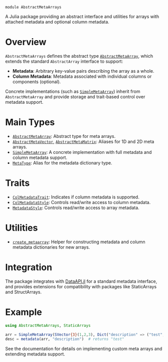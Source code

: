```
module AbstractMetaArrays
```

A Julia package providing an abstract interface and utilities for arrays with attached metadata and optional column metadata.

# Overview

`AbstractMetaArrays` defines the abstract type [`AbstractMetaArray`](@ref), which extends the standard `AbstractArray` interface to support:

  * **Metadata**: Arbitrary key-value pairs describing the array as a whole.
  * **Column Metadata**: Metadata associated with individual columns or components (optional).

Concrete implementations (such as [`SimpleMetaArray`](@ref)) inherit from `AbstractMetaArray` and provide storage and trait-based control over metadata support.

# Main Types

  * [`AbstractMetaArray`](@ref): Abstract type for meta arrays.
  * [`AbstractMetaVector`](@ref), [`AbstractMetaMatrix`](@ref): Aliases for 1D and 2D meta arrays.
  * [`SimpleMetaArray`](@ref): A concrete implementation with full metadata and column metadata support.
  * [`MetaType`](@ref): Alias for the metadata dictionary type.

# Traits

  * [`ColMetadataTrait`](@ref): Indicates if column metadata is supported.
  * [`ColMetadataStyle`](@ref): Controls read/write access to column metadata.
  * [`MetadataStyle`](@ref): Controls read/write access to array metadata.

# Utilities

  * [`create_metaarray`](@ref): Helper for constructing metadata and column metadata dictionaries for new arrays.

# Integration

The package integrates with [DataAPI.jl](https://github.com/JuliaData/DataAPI.jl) for a standard metadata interface, and provides extensions for compatibility with packages like StaticArrays and StructArrays.

# Example

```julia
using AbstractMetaArrays, StaticArrays

arr = SimpleMetaArray(SVector{3}(1,2,3), Dict("description" => ("test", :entry)), Dict(:x => Dict("unit" => ("m", :default))))
desc = metadata(arr, "description")  # returns "test"
```

See the documentation for details on implementing custom meta arrays and extending metadata support.
